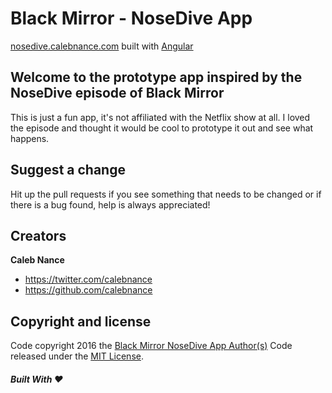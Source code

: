 Black Mirror - NoseDive App
=========
[nosedive.calebnance.com](http://nosedive.calebnance.com) built with [Angular](https://angularjs.org)

Welcome to the prototype app inspired by the NoseDive episode of Black Mirror
--------------------
This is just a fun app, it's not affiliated with the Netflix show at all. I loved the episode and thought it would be cool to prototype it out and see what happens.

Suggest a change
--------------------
Hit up the pull requests if you see something that needs to be changed or if there is a bug found, help is always appreciated!

Creators
--------------------
**Caleb Nance**
- <https://twitter.com/calebnance>
- <https://github.com/calebnance>

Copyright and license
--------------------

Code copyright 2016 the [Black Mirror NoseDive App Author(s)](https://github.com/calebnance/black-mirror-nosedive-app/graphs/contributors) Code released under the [MIT License](https://github.com/calebnance/black-mirror-nosedive-app/blob/master/LICENSE).

##### Built With :heart:
